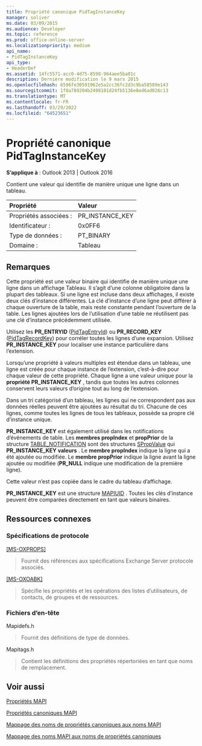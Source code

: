 ```yaml
---
title: Propriété canonique PidTagInstanceKey
manager: soliver
ms.date: 03/09/2015
ms.audience: Developer
ms.topic: reference
ms.prod: office-online-server
ms.localizationpriority: medium
api_name:
- PidTagInstanceKey
api_type:
- HeaderDef
ms.assetid: 14fc5571-acc0-4d75-8598-964aee5ba01c
description: Dernière modification le 9 mars 2015
ms.openlocfilehash: 6596fe30591962e5a2cc36fc2d3c9ba58589e143
ms.sourcegitcommit: 1f8a789204b2498101d24fb5136e8ed6ad026c13
ms.translationtype: MT
ms.contentlocale: fr-FR
ms.lasthandoff: 03/29/2022
ms.locfileid: "64523651"
---
```

# <a name="pidtaginstancekey-canonical-property"></a>Propriété canonique PidTagInstanceKey

  
  
**S’applique à** : Outlook 2013 | Outlook 2016 
  
Contient une valeur qui identifie de manière unique une ligne dans un tableau. 
  
|Propriété|Valeur|
|:-----|:-----|
|Propriétés associées :  <br/> |PR_INSTANCE_KEY  <br/> |
|Identificateur :  <br/> |0x0FF6  <br/> |
|Type de données :  <br/> |PT_BINARY  <br/> |
|Domaine :  <br/> |Tableau  <br/> |
   
## <a name="remarks"></a>Remarques

Cette propriété est une valeur binaire qui identifie de manière unique une ligne dans un affichage Tableau. Il s’agit d’une colonne obligatoire dans la plupart des tableaux. Si une ligne est incluse dans deux affichages, il existe deux clés d’instance différentes. La clé d’instance d’une ligne peut différer à chaque ouverture de la table, mais reste constante pendant l’ouverture de la table. Les lignes ajoutées lors de l’utilisation d’une table ne réutilisent pas une clé d’instance précédemment utilisée. 
  
Utilisez les **PR_ENTRYID** ([PidTagEntryId](pidtagentryid-canonical-property.md)) ou **PR_RECORD_KEY** ([PidTagRecordKey](pidtagrecordkey-canonical-property.md)) pour corréler toutes les lignes d’une expansion. Utilisez **PR_INSTANCE_KEY** pour localiser une instance particulière dans l’extension. 
  
Lorsqu’une propriété à valeurs multiples est étendue dans un tableau, une ligne est créée pour chaque instance de l’extension, c’est-à-dire pour chaque valeur de cette propriété. Chaque ligne a une valeur unique pour la **propriété PR_INSTANCE_KEY** , tandis que toutes les autres colonnes conservent leurs valeurs d’origine tout au long de l’extension. 
  
Dans un tri catégorisé d’un tableau, les lignes qui ne correspondent pas aux données réelles peuvent être ajoutées au résultat du tri. Chacune de ces lignes, comme toutes les lignes de tous les tableaux, possède sa propre clé d’instance unique. 
  
 **PR_INSTANCE_KEY** est également utilisé dans les notifications d’événements de table. Les **membres propIndex** et **propPrior** de la structure [TABLE_NOTIFICATION](table_notification.md) sont des structures [SPropValue](spropvalue.md) qui **PR_INSTANCE_KEY valeurs** . Le **membre propIndex** indique la ligne qui a été ajoutée ou modifiée. Le **membre propPrior** indique la ligne avant la ligne ajoutée ou modifiée (**PR_NULL** indique une modification de la première ligne). 
  
Cette valeur n’est pas copiée dans le cadre du tableau d’affichage. 
  
 **PR_INSTANCE_KEY** est une structure [MAPIUID](mapiuid.md) . Toutes les clés d’instance peuvent être comparées directement en tant que valeurs binaires. 
  
## <a name="related-resources"></a>Ressources connexes

### <a name="protocol-specifications"></a>Spécifications de protocole

[[MS-OXPROPS]](https://msdn.microsoft.com/library/f6ab1613-aefe-447d-a49c-18217230b148%28Office.15%29.aspx)
  
> Fournit des références aux spécifications Exchange Server protocole associés.
    
[[MS-OXOABK]](https://msdn.microsoft.com/library/f4cf9b4c-9232-4506-9e71-2270de217614%28Office.15%29.aspx)
  
> Spécifie les propriétés et les opérations des listes d’utilisateurs, de contacts, de groupes et de ressources.
    
### <a name="header-files"></a>Fichiers d’en-tête

Mapidefs.h
  
> Fournit des définitions de type de données.
    
Mapitags.h
  
> Contient les définitions des propriétés répertoriées en tant que noms de remplacement.
    
## <a name="see-also"></a>Voir aussi



[Propriétés MAPI](mapi-properties.md)
  
[Propriétés canoniques MAPI](mapi-canonical-properties.md)
  
[Mappage des noms de propriétés canoniques aux noms MAPI](mapping-canonical-property-names-to-mapi-names.md)
  
[Mappage des noms MAPI aux noms de propriétés canoniques](mapping-mapi-names-to-canonical-property-names.md)

